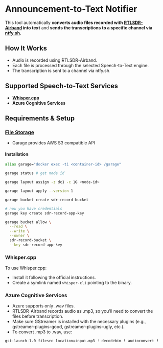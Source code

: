 # Announcement-to-Text Notifier

This tool automatically **converts audio files recorded with [RTLSDR-Airband](https://github.com/rtl-airband/RTLSDR-Airband) into text** and **sends the transcriptions to a specific channel via [ntfy.sh](https://ntfy.sh/)**.

## How It Works

- Audio is recorded using RTLSDR-Airband.
- Each file is processed through the selected Speech-to-Text engine.
- The transcription is sent to a channel via ntfy.sh.

## Supported Speech-to-Text Services

- **[Whisper.cpp](https://github.com/ggml-org/whisper.cpp?tab=readme-ov-file#quick-start)**
- **Azure Cognitive Services**

## Requirements & Setup

### [File Storage](https://garagehq.deuxfleurs.fr/)

- Garage provides AWS S3 compatible API

#### Installation

```bash
alias garage="docker exec -ti <container-id> /garage"

garage status # get node id

garage layout assign -z dc1 -c 1G <node-id>

garage layout apply --version 1

garage bucket create sdr-record-bucket

# now you have credentials
garage key create sdr-record-app-key

garage bucket allow \
  --read \
  --write \
  --owner \
  sdr-record-bucket \
  --key sdr-record-app-key
```

### Whisper.cpp

To use Whisper.cpp:

- Install it following the official instructions.
- Create a symlink named `whisper-cli` pointing to the binary.

### Azure Cognitive Services

- Azure supports only .wav files.
- RTLSDR-Airband records audio as .mp3, so you’ll need to convert the files before transcription.
- Make sure GStreamer is installed with the necessary plugins (e.g., gstreamer-plugins-good, gstreamer-plugins-ugly, etc.). 
- To convert .mp3 to .wav, use:

```bash
gst-launch-1.0 filesrc location=input.mp3 ! decodebin ! audioconvert ! audioresample ! wavenc ! filesink location=output.wav
```
